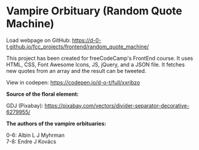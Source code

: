 # Vampire Orbituary (Random Quote Machine)

Load webpage on GitHub: https://d-0-t.github.io/fcc_projects/frontend/random_quote_machine/ 

This project has been created for freeCodeCamp's FrontEnd course. It uses HTML, CSS, Font Awesome Icons, JS, jQuery, and a JSON file. It fetches new quotes from an array and the result can be tweeted.

View in codepen: https://codepen.io/d-o-t/full/xxrjbzo


**Source of the floral element:**

GDJ (Pixabay): https://pixabay.com/vectors/divider-separator-decorative-6279955/



**The authors of the vampire orbituaries:**

0-6: Albin L J Myhrman  
7-8: Endre J Kovács
